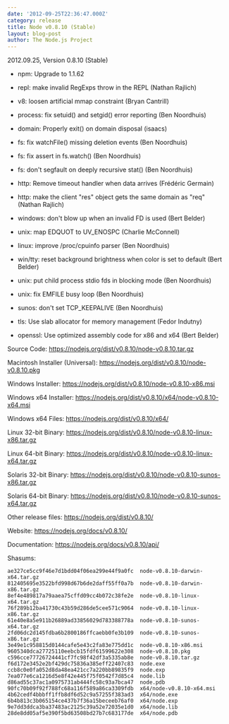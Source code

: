 ```yaml
---
date: '2012-09-25T22:36:47.000Z'
category: release
title: Node v0.8.10 (Stable)
layout: blog-post
author: The Node.js Project
---
```


2012.09.25, Version 0.8.10 (Stable)

- npm: Upgrade to 1.1.62

- repl: make invalid RegExps throw in the REPL (Nathan Rajlich)

- v8: loosen artificial mmap constraint (Bryan Cantrill)

- process: fix setuid() and setgid() error reporting (Ben Noordhuis)

- domain: Properly exit() on domain disposal (isaacs)

- fs: fix watchFile() missing deletion events (Ben Noordhuis)

- fs: fix assert in fs.watch() (Ben Noordhuis)

- fs: don't segfault on deeply recursive stat() (Ben Noordhuis)

- http: Remove timeout handler when data arrives (Frédéric Germain)

- http: make the client "res" object gets the same domain as "req" (Nathan Rajlich)

- windows: don't blow up when an invalid FD is used (Bert Belder)

- unix: map EDQUOT to UV_ENOSPC (Charlie McConnell)

- linux: improve /proc/cpuinfo parser (Ben Noordhuis)

- win/tty: reset background brightness when color is set to default (Bert Belder)

- unix: put child process stdio fds in blocking mode (Ben Noordhuis)

- unix: fix EMFILE busy loop (Ben Noordhuis)

- sunos: don't set TCP_KEEPALIVE (Ben Noordhuis)

- tls: Use slab allocator for memory management (Fedor Indutny)

- openssl: Use optimized assembly code for x86 and x64 (Bert Belder)

Source Code: https://nodejs.org/dist/v0.8.10/node-v0.8.10.tar.gz

Macintosh Installer (Universal): https://nodejs.org/dist/v0.8.10/node-v0.8.10.pkg

Windows Installer: https://nodejs.org/dist/v0.8.10/node-v0.8.10-x86.msi

Windows x64 Installer: https://nodejs.org/dist/v0.8.10/x64/node-v0.8.10-x64.msi

Windows x64 Files: https://nodejs.org/dist/v0.8.10/x64/

Linux 32-bit Binary: https://nodejs.org/dist/v0.8.10/node-v0.8.10-linux-x86.tar.gz

Linux 64-bit Binary: https://nodejs.org/dist/v0.8.10/node-v0.8.10-linux-x64.tar.gz

Solaris 32-bit Binary: https://nodejs.org/dist/v0.8.10/node-v0.8.10-sunos-x86.tar.gz

Solaris 64-bit Binary: https://nodejs.org/dist/v0.8.10/node-v0.8.10-sunos-x64.tar.gz

Other release files: https://nodejs.org/dist/v0.8.10/

Website: https://nodejs.org/docs/v0.8.10/

Documentation: https://nodejs.org/docs/v0.8.10/api/

Shasums:

```
ae327ce5cc9f46e7d1bdd04f06ea299e44f9a0fc  node-v0.8.10-darwin-x64.tar.gz
812405695e3522bfd998d67b6de2daff55ff0a7b  node-v0.8.10-darwin-x86.tar.gz
8ef4e489817a79aaea75cffd09cc4b072c38fe2e  node-v0.8.10-linux-x64.tar.gz
76f289b12ba41730c43b59d286de5cee571c9064  node-v0.8.10-linux-x86.tar.gz
61e40e8a5e911b26889ad33856029d783388778a  node-v0.8.10-sunos-x64.tar.gz
2fd06dc2d145fdba6b2800186ffcaebb0fe3b109  node-v0.8.10-sunos-x86.tar.gz
3e49e1c958815d0144cafe5e43c2fa83e775dd1c  node-v0.8.10-x86.msi
9605340dca27725110eebcb15fdf61599622e308  node-v0.8.10.pkg
c596cce77726724441cf7fc98f42df3a5335ab8e  node-v0.8.10.tar.gz
f6d172e3452e2bf429dc75836a385eff22407c83  node.exe
ccb8c0e0fa052d8da48ea421cc7a220bb89835f9  node.exp
7ea077e6ca1216d5e8f42e445f75f0542f7d85c4  node.lib
d86ad55c37ac1a0975731ab444fc58c93a7bca47  node.pdb
90fc70b09f92f788fc68a116f589a86ca3309fdb  x64/node-v0.8.10-x64.msi
4b62cedf4bbbff1ffb8df6d52c9a57255f383ad3  x64/node.exe
6b4b813c3b065154ce437b7f36a15beceeb76af0  x64/node.exp
9e7dd3ddca3ba37483ac2125c39a52e72035e1d0  x64/node.lib
28de8dd05af5e390f5bd63508bd27b7c683177de  x64/node.pdb
```
